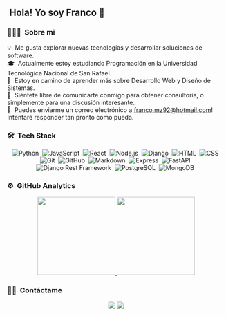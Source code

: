 ## &nbsp;Hola! Yo soy Franco 👋

### 👨🏻‍💻 &nbsp;Sobre mi

💡 &nbsp;Me gusta explorar nuevas tecnologías y desarrollar soluciones de software.\
🎓 &nbsp;Actualmente estoy estudiando Programación en la Universidad Tecnológica Nacional de San Rafael.\
🌱 &nbsp;Estoy en camino de aprender más sobre Desarrollo Web y Diseño de Sistemas.\
💬 &nbsp;Siéntete libre de comunicarte conmigo para obtener consultoría, o simplemente para una discusión interesante.\
📨 &nbsp;Puedes enviarme un correo electrónico a franco.mz92@hotmail.com! Intentaré responder tan pronto como pueda.


### 🛠 &nbsp;Tech Stack

<div align="center">
  
![Python](https://img.shields.io/badge/-Python-05122A?style=flat&logo=python)&nbsp;
![JavaScript](https://img.shields.io/badge/-JavaScript-05122A?style=flat&logo=javascript)&nbsp;
![React](https://img.shields.io/badge/-React-05122A?style=flat&logo=react)&nbsp;
![Node.js](https://img.shields.io/badge/-Node.js-05122A?style=flat&logo=node.js)&nbsp;
![Django](https://img.shields.io/badge/-Django-05122A?style=flat&logo=django)&nbsp;
![HTML](https://img.shields.io/badge/-HTML-05122A?style=flat&logo=HTML5)&nbsp;
![CSS](https://img.shields.io/badge/-CSS-05122A?style=flat&logo=CSS3&logoColor=1572B6)&nbsp;
![Git](https://img.shields.io/badge/-Git-05122A?style=flat&logo=git)&nbsp;
![GitHub](https://img.shields.io/badge/-GitHub-05122A?style=flat&logo=github)&nbsp;
![Markdown](https://img.shields.io/badge/-Markdown-05122A?style=flat&logo=markdown)&nbsp;
![Express](https://img.shields.io/badge/-Express-05122A?style=flat&logo=express)&nbsp;
![FastAPI](https://img.shields.io/badge/-FastAPI-05122A?style=flat&logo=fastapi)&nbsp;
![Django Rest Framework](https://img.shields.io/badge/-Django%20Rest%20Framework-05122A?style=flat&logo=django)&nbsp;
![PostgreSQL](https://img.shields.io/badge/-PostgreSQL-05122A?style=flat&logo=postgresql)&nbsp;
![MongoDB](https://img.shields.io/badge/-MongoDB-05122A?style=flat&logo=mongodb)&nbsp;

</div>

### ⚙️ &nbsp;GitHub Analytics

<p align="center">
<a href="https://github.com/francomz92">
  <img height="180em" src="https://github-readme-stats-eight-theta.vercel.app/api?username=francomz92&show_icons=true&theme=algolia&include_all_commits=true&count_private=true"/>
  <img height="180em" src="https://github-readme-stats-eight-theta.vercel.app/api/top-langs/?username=francomz92&layout=compact&langs_count=8&theme=algolia"/>
</a>
</p>

### 🤝🏻 &nbsp;Contáctame

<p align="center">
<a href="https://www.linkedin.com/in/franco-sebastian-mz"><img src="https://img.shields.io/badge/-Franco%20Sebastian%20Muñoz-0077B5?style=flat&logo=Linkedin&logoColor=white"/></a>
<a href="mailto:franco.mz92@hotmail.com"><img src="https://img.shields.io/badge/-franco.mz92@hotmail.com-D14836?style=flat&logo=microsoftoutlook&logoColor=white"/></a>
</p>
